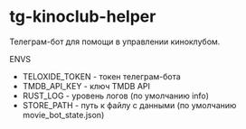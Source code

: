 # tg-kinoclub-helper

Телеграм-бот для помощи в управлении киноклубом.

ENVS
- TELOXIDE_TOKEN - токен телеграм-бота
- TMDB_API_KEY - ключ TMDB API
- RUST_LOG - уровень логов (по умолчанию info)
- STORE_PATH - путь к файлу с данными (по умолчанию movie_bot_state.json)